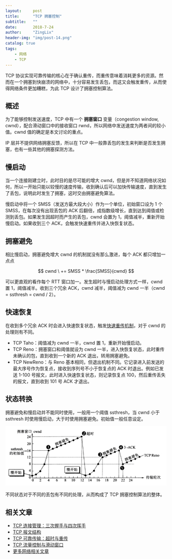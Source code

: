 ```yaml
---
layout:     post
title:      "TCP 拥塞控制"
subtitle:   ""
date:       2018-7-24
author:     "ZingLix"
header-img: "img/post-14.png"
catalog: true
tags:
    - 网络
    - TCP
---
```


TCP 协议实现可靠传输的核心在于确认重传，而重传意味着消耗更多的资源。然而在一个拥塞到快崩溃的网络中，十分容易发生丢包，而这又会触发重传，从而使得网络条件更加糟糕，为此 TCP 设计了拥塞控制算法。

## 概述

为了能够控制发送速度，TCP 中有一个 **拥塞窗口** 变量（congestion window, cwnd），配合滑动窗口中的接收窗口 rwnd，所以网络中发送速度为两者间的较小值。cwnd 值的确定是本文讨论的重点。

IP 层并不提供网络拥塞反馈，所以在 TCP 中一般靠丢包的发生来判断是否发生拥塞，也有一些其他的拥塞探测方法。

## 慢启动

当一个连接刚建立时，此时目的是尽可能的增大 cwnd，但是并不知道网络状况如何，所以一开始只能以较慢的速度传输，收到确认后可以加快传输速度，直到发生了丢包，说明此时发生了拥塞，这时交由拥塞避免算法。

慢启动中将一个 SMSS（发送方最大段大小）作为一个单位，初始窗口设为 1 个 SMSS，在每次没有出现丢包的 ACK 后翻倍，成指数级增长，直到达到阈值或检测到丢包。如果发生因超时而产生的丢包，cwnd 会置为 1，阈值减半，重新开始慢启动。如果收到三个 ACK，会触发快速重传并进入快恢复状态。

## 拥塞避免

相比慢启动，拥塞避免增大 cwnd 的机制就没有那么激进，每个 ACK 都只增加一点点

$$ cwnd \ += SMSS * \frac{SMSS}{cwnd} $$

可以更直观的看作每个 RTT 窗口加一。发生超时与慢启动处理方式一样，cwnd 置 1，阈值减半。收到三个冗余 ACK，cwnd 减半，阈值减为 cwnd 一半（cwnd = ssthresh = cwnd / 2）。

## 快速恢复

在收到多个冗余 ACK 时会进入快速恢复状态，触发[快速重传机制](/2018/07/22/tcp-3/#%E5%BF%AB%E9%80%9F%E9%87%8D%E4%BC%A0)，对于 cwnd 的处理则有不同。

- TCP Taho：阈值减为 cwnd 一半，cwnd 置 1，重新开始慢启动。
- TCP Reno：拥塞窗口和阈值就设为 cwnd 一半，进入快恢复状态，此时重传未确认的包，直到收到一个新的 ACK 退出，转用拥塞避免。
- TCP NewReno：与 Reno 基本相同，但退出机制不同。它记录进入前发送的最大序号作为恢复点，接收到序列号不小于恢复点的 ACK 时退出。例如已发送 1-100 号报文，此时进入快速恢复状态，则记录恢复点 100，然后重传丢失的报文，直到收到 101 号 ACK 才退出。

## 状态转换

拥塞避免和慢启动并不能同时使用，一般用一个阈值 ssthresh，当 cwnd 小于 ssthresh 时使用慢启动，大于时使用拥塞避免。初始值一般任意设定。

![](/img/in-post/TCP/5-1.png)

不同状态对于不同的丢包有不同的处理，从而构成了 TCP 拥塞控制算法的整体。

## 相关文章

- [TCP 连接管理：三次握手与四次挥手](/2018/07/21/tcp-1)
- [TCP 报文结构](/2018/07/22/tcp-2)
- [TCP 可靠传输：超时与重传](/2018/07/22/tcp-3)
- [TCP 流量控制与滑动窗口](/2018/07/23/tcp-4)
- [更多网络相关文章](/archive/?tag=网络)